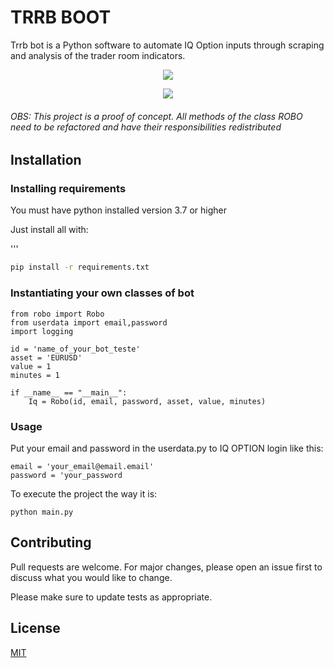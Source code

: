 # TRRB BOOT

Trrb bot is a Python software to automate IQ Option inputs through scraping and analysis of the trader room indicators.

<p align="center">
  <img src="https://user-images.githubusercontent.com/55309160/87235970-43ad0500-c3b9-11ea-88c6-5c40ab72f7a3.PNG"/>
</p>

<p align="center">
   <img src="https://user-images.githubusercontent.com/55309160/87235972-47408c00-c3b9-11ea-9862-e933c44ef571.PNG"/>
</p>

###### OBS: This project is a proof  of concept. All methods of the class ROBO need to be refactored and have their responsibilities redistributed

## Installation

### Installing requirements

You must have python installed version 3.7 or higher

Just install all with:

'''
```bash
pip install -r requirements.txt
```

### Instantiating your own classes of bot

```
from robo import Robo
from userdata import email,password
import logging

id = 'name_of_your_bot_teste'
asset = 'EURUSD' 
value = 1
minutes = 1

if __name__ == "__main__":
    Iq = Robo(id, email, password, asset, value, minutes)
```

### Usage

Put your email and password in the userdata.py to IQ OPTION login like this:

```
email = 'your_email@email.email'
password = 'your_password
```
To execute the project the way it is:
   
    python main.py


## Contributing
Pull requests are welcome. For major changes, please open an issue first to discuss what you would like to change.

Please make sure to update tests as appropriate.

## License
[MIT](https://choosealicense.com/licenses/mit/)
